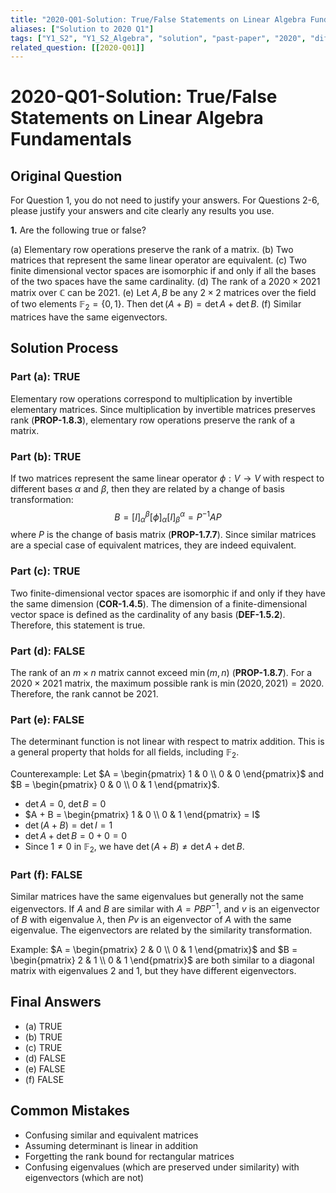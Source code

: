 ```yaml
---
title: "2020-Q01-Solution: True/False Statements on Linear Algebra Fundamentals"
aliases: ["Solution to 2020 Q1"]
tags: ["Y1_S2", "Y1_S2_Algebra", "solution", "past-paper", "2020", "difficulty-easy", "true-false"]
related_question: [[2020-Q01]]
---
```


# 2020-Q01-Solution: True/False Statements on Linear Algebra Fundamentals

## Original Question
For Question 1, you do not need to justify your answers. For Questions 2-6, please justify your answers and cite clearly any results you use.

**1.** Are the following true or false?

(a) Elementary row operations preserve the rank of a matrix.
(b) Two matrices that represent the same linear operator are equivalent.
(c) Two finite dimensional vector spaces are isomorphic if and only if all the bases of the two spaces have the same cardinality.
(d) The rank of a $2020 \times 2021$ matrix over $\mathbb{C}$ can be 2021.
(e) Let $A, B$ be any $2 \times 2$ matrices over the field of two elements $\mathbb{F}_{2}=\{0,1\}$. Then $\operatorname{det}(A+B)=\operatorname{det} A+\operatorname{det} B$.
(f) Similar matrices have the same eigenvectors.

## Solution Process

### Part (a): TRUE
Elementary row operations correspond to multiplication by invertible elementary matrices. Since multiplication by invertible matrices preserves rank (**PROP-1.8.3**), elementary row operations preserve the rank of a matrix.

### Part (b): TRUE
If two matrices represent the same linear operator $\phi: V \to V$ with respect to different bases $\alpha$ and $\beta$, then they are related by a change of basis transformation:
$$B = [I]_\alpha^\beta [\phi]_\alpha [I]_\beta^\alpha = P^{-1}AP$$
where $P$ is the change of basis matrix (**PROP-1.7.7**). Since similar matrices are a special case of equivalent matrices, they are indeed equivalent.

### Part (c): TRUE
Two finite-dimensional vector spaces are isomorphic if and only if they have the same dimension (**COR-1.4.5**). The dimension of a finite-dimensional vector space is defined as the cardinality of any basis (**DEF-1.5.2**). Therefore, this statement is true.

### Part (d): FALSE
The rank of an $m \times n$ matrix cannot exceed $\min(m,n)$ (**PROP-1.8.7**). For a $2020 \times 2021$ matrix, the maximum possible rank is $\min(2020, 2021) = 2020$. Therefore, the rank cannot be 2021.

### Part (e): FALSE
The determinant function is not linear with respect to matrix addition. This is a general property that holds for all fields, including $\mathbb{F}_2$.

Counterexample: Let $A = \begin{pmatrix} 1 & 0 \\ 0 & 0 \end{pmatrix}$ and $B = \begin{pmatrix} 0 & 0 \\ 0 & 1 \end{pmatrix}$.
- $\det A = 0$, $\det B = 0$
- $A + B = \begin{pmatrix} 1 & 0 \\ 0 & 1 \end{pmatrix} = I$
- $\det(A + B) = \det I = 1$
- $\det A + \det B = 0 + 0 = 0$
- Since $1 \neq 0$ in $\mathbb{F}_2$, we have $\det(A+B) \neq \det A + \det B$.

### Part (f): FALSE
Similar matrices have the same eigenvalues but generally not the same eigenvectors. If $A$ and $B$ are similar with $A = PBP^{-1}$, and $v$ is an eigenvector of $B$ with eigenvalue $\lambda$, then $Pv$ is an eigenvector of $A$ with the same eigenvalue. The eigenvectors are related by the similarity transformation.

Example: $A = \begin{pmatrix} 2 & 0 \\ 0 & 1 \end{pmatrix}$ and $B = \begin{pmatrix} 2 & 1 \\ 0 & 1 \end{pmatrix}$ are both similar to a diagonal matrix with eigenvalues 2 and 1, but they have different eigenvectors.

## Final Answers
- (a) TRUE
- (b) TRUE
- (c) TRUE
- (d) FALSE
- (e) FALSE
- (f) FALSE

## Common Mistakes
- Confusing similar and equivalent matrices
- Assuming determinant is linear in addition
- Forgetting the rank bound for rectangular matrices
- Confusing eigenvalues (which are preserved under similarity) with eigenvectors (which are not)
